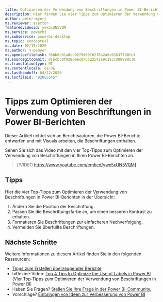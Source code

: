 ```yaml
---
title: Optimieren der Verwendung von Beschriftungen in Power BI-Berichten
description: Hier finden Sie vier Tipps zum Optimieren der Verwendung von Beschriftungen in Power BI-Berichtsvisuals in Power BI Desktop oder dem Power BI-Dienst.
author: peter-myers
ms.reviewer: asaxton
featuredvideoid: ywx5xUN5VQM
ms.service: powerbi
ms.subservice: powerbi-desktop
ms.topic: conceptual
ms.date: 02/15/2020
ms.author: v-pemyer
ms.openlocfilehash: 98bb0e31a8cc92f5969f62f8b2a9e03637790fc3
ms.sourcegitcommit: 01bcbc8f0280aec875b22542a9c193c80899dc10
ms.translationtype: HT
ms.contentlocale: de-DE
ms.lasthandoff: 04/22/2020
ms.locfileid: "82065545"
---
```

# <a name="tips-to-optimize-the-use-of-labels-in-power-bi-reports"></a>Tipps zum Optimieren der Verwendung von Beschriftungen in Power BI-Berichten

Dieser Artikel richtet sich an Berichtsautoren, die Power BI-Berichte entwerfen und mit Visuals arbeiten, die Beschriftungen enthalten.

Sehen Sie sich das Video mit den vier Top-Tipps zum Optimieren der Verwendung von Beschriftungen in Ihren Power BI-Berichten an.

> [!VIDEO https://www.youtube.com/embed/ywx5xUN5VQM]

## <a name="tips"></a>Tipps

Hier die vier Top-Tipps zum Optimieren der Verwendung von Beschriftungen in Power BI-Berichten in der Übersicht:

1. Ändern Sie die Position der Beschriftung.
1. Passen Sie die Beschriftungsfarbe an, um einen besseren Kontrast zu erhalten.
1. Formatieren Sie Beschriftungen zur einfacheren Nachverfolgung.
1. Vermeiden Sie überfüllte Beschriftungen.

## <a name="next-steps"></a>Nächste Schritte

Weitere Informationen zu diesem Artikel finden Sie in den folgenden Ressourcen:

- [Tipps zum Erstellen überzeugender Berichte](../desktop-tips-and-tricks-for-creating-reports.md)
- biDezine-Video: [Top 4 Tips to Optimize the Use of Labels in Power BI](https://www.youtube.com/watch?v=ywx5xUN5VQM) (Vier Top-Tipps zum Optimieren der Verwendung von Beschriftungen in Power BI)
- Haben Sie Fragen? [Stellen Sie Ihre Frage in der Power BI-Community.](https://community.powerbi.com/)
- Vorschläge? [Einbringen von Ideen zur Verbesserung von Power BI](https://ideas.powerbi.com)
